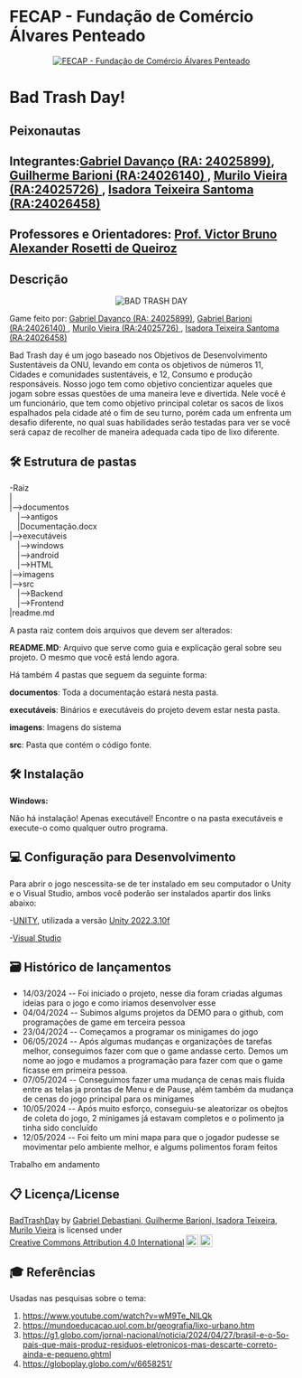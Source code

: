 # FECAP - Fundação de Comércio Álvares Penteado

<p align="center">
<a href= "https://www.fecap.br/"><img src="https://encrypted-tbn0.gstatic.com/images?q=tbn:ANd9GcRhZPrRa89Kma0ZZogxm0pi-tCn_TLKeHGVxywp-LXAFGR3B1DPouAJYHgKZGV0XTEf4AE&usqp=CAU" alt="FECAP - Fundação de Comércio Álvares Penteado" border="0"></a>
</p>

# Bad Trash Day!

## Peixonautas

## Integrantes:<a href="https://github.com/t-rident">Gabriel Davanço (RA: 24025899)</a>, <a href="https://github.com/guibarioni">Guilherme Barioni (RA:24026140) <a></a>, <a href="https://github.com/MuraCap4">Murilo Vieira (RA:24025726) </a>, <a href="https://github.com/YourFather0">Isadora Teixeira Santoma (RA:24026458) </a>  
   
 
## Professores e Orientadores: <a href="https://www.linkedin.com/in/victorbarq/">Prof. Victor Bruno Alexander Rosetti de Queiroz</a>

## Descrição

<p align="center">
<img src="https://github.com/2024-1-MCC1/Projeto11/assets/163527967/2021bdd5-357b-4d85-bbc1-171ef971e869" alt="BAD TRASH DAY" border="0">
  
  Game feito por: <a href="https://github.com/t-rident">Gabriel Davanço (RA: 24025899)</a>, <a href="https://github.com/guibarioni">Gabriel Barioni (RA:24026140) <a></a>, <a href="https://github.com/MuraCap4">Murilo Vieira (RA:24025726) </a>, <a href="https://github.com/YourFather0">Isadora Teixeira Santoma (RA:24026458) </a>  

Bad Trash day é um jogo baseado nos Objetivos de Desenvolvimento Sustentáveis da ONU, levando em conta os objetivos de números 11, Cidades e comunidades sustentáveis, e 12, Consumo e produção responsáveis. Nosso jogo tem como objetivo concientizar aqueles que jogam sobre essas questões de uma maneira leve e divertida. Nele você é um funcionário, que tem como objetivo principal coletar os sacos de lixos espalhados pela cidade até o fim de seu turno, porém cada um enfrenta um desafio diferente, no qual suas habilidades serão testadas para ver se você será capaz de recolher de maneira adequada cada tipo de lixo diferente.

## 🛠 Estrutura de pastas

-Raiz<br>
|<br>
|-->documentos<br>
  &emsp;|-->antigos<br>
  &emsp;|Documentação.docx<br>
|-->executáveis<br>
  &emsp;|-->windows<br>
  &emsp;|-->android<br>
  &emsp;|-->HTML<br>
|-->imagens<br>
|-->src<br>
  &emsp;|-->Backend<br>
  &emsp;|-->Frontend<br>
|readme.md<br>

A pasta raiz contem dois arquivos que devem ser alterados:

<b>README.MD</b>: Arquivo que serve como guia e explicação geral sobre seu projeto. O mesmo que você está lendo agora.

Há também 4 pastas que seguem da seguinte forma:

<b>documentos</b>: Toda a documentação estará nesta pasta.

<b>executáveis</b>: Binários e executáveis do projeto devem estar nesta pasta.

<b>imagens</b>: Imagens do sistema

<b>src</b>: Pasta que contém o código fonte.

## 🛠 Instalação

<b>Windows:</b>

Não há instalação! Apenas executável!
Encontre o  na pasta executáveis e execute-o como qualquer outro programa.

## 💻 Configuração para Desenvolvimento
Para abrir o jogo nescessita-se de ter instalado em seu computador o Unity e o Visual Studio, ambos você poderão ser instalados apartir dos links abaixo:

-<a href="https://unity.com/pt/download">UNITY</a>, utilizada a versão <a href="https://unity.com/releases/editor/whats-new/2022.3.10">Unity 2022.3.10f</a>

-<a href="https://visualstudio.microsoft.com/pt-br/#vs-section">Visual Studio</a>
## 🗃 Histórico de lançamentos

* 14/03/2024 -- Foi iniciado o projeto, nesse dia foram criadas algumas ideias para o jogo e como iriamos desenvolver esse
* 04/04/2024 -- Subimos algums projetos da DEMO para o github, com programações de game em terceira pessoa
* 23/04/2024 -- Começamos a programar os minigames do jogo
* 06/05/2024 -- Após algumas mudanças e organizações de tarefas melhor, conseguimos fazer com que o game andasse certo. Demos um nome ao jogo e mudamos a programação para fazer com que o game ficasse em primeira pessoa.
* 07/05/2024 -- Conseguimos fazer uma mudança de cenas mais fluida entre as telas ja prontas de Menu e de Pause, além também da mudança de cenas do jogo principal para os minigames
* 10/05/2024 -- Após muito esforço, conseguiu-se aleatorizar os obejtos de coleta do jogo, 2 minigames já estavam completos e o polimento ja tinha sido concluído
* 12/05/2024 -- Foi feito um mini mapa para que o jogador pudesse se movimentar pelo ambiente melhor, e algums polimentos foram feitos 

Trabalho em andamento

## 📋 Licença/License

 <p xmlns:cc="http://creativecommons.org/ns#" xmlns:dct="http://purl.org/dc/terms/"><a property="dct:title" rel="cc:attributionURL" href="https://github.com/2024-1-MCC1/Projeto11">BadTrashDay</a> by <a rel="cc:attributionURL dct:creator" property="cc:attributionName" href="https://github.com/2024-1-MCC1">Gabriel Debastiani, Guilherme Barioni, Isadora Teixeira, Murilo Vieira</a> is licensed under <a href="https://creativecommons.org/licenses/by/4.0/?ref=chooser-v1" target="_blank" rel="license noopener noreferrer" style="display:inline-block;">Creative Commons Attribution 4.0 International<img style="height:22px!important;margin-left:3px;vertical-align:text-bottom;" src="https://mirrors.creativecommons.org/presskit/icons/cc.svg?ref=chooser-v1" alt=""><img style="height:22px!important;margin-left:3px;vertical-align:text-bottom;" src="https://mirrors.creativecommons.org/presskit/icons/by.svg?ref=chooser-v1" alt=""></a></p> 
 
## 🎓 Referências

 Usadas nas pesquisas sobre o tema:
1. <https://www.youtube.com/watch?v=wM9Te_NlLQk>
2. <https://mundoeducacao.uol.com.br/geografia/lixo-urbano.htm>
3. <https://g1.globo.com/jornal-nacional/noticia/2024/04/27/brasil-e-o-5o-pais-que-mais-produz-residuos-eletronicos-mas-descarte-correto-ainda-e-pequeno.ghtml>
4. <https://globoplay.globo.com/v/6658251/>
